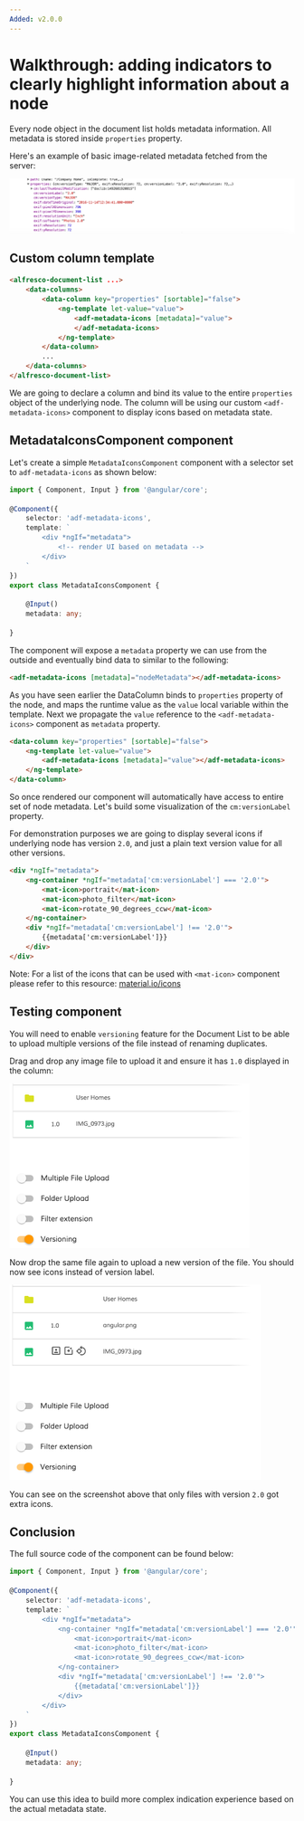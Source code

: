 ```yaml
---
Added: v2.0.0
---
```

# Walkthrough: adding indicators to clearly highlight information about a node

Every node object in the document list holds metadata information. 
All metadata is stored inside `properties` property. 

Here's an example of basic image-related metadata fetched from the server:

![](docassets/images/metadata-01.png)

## Custom column template

```html
<alfresco-document-list ...>
    <data-columns>
        <data-column key="properties" [sortable]="false">
            <ng-template let-value="value">
                <adf-metadata-icons [metadata]="value">
                </adf-metadata-icons>
            </ng-template>
        </data-column>
        ...
    </data-columns>
</alfresco-document-list>
```

We are going to declare a column and bind its value to the entire `properties` object of the underlying node. The column will be using our custom `<adf-metadata-icons>` component to display icons based on metadata state.

## MetadataIconsComponent component

Let's create a simple `MetadataIconsComponent` component with a selector set to `adf-metadata-icons` as shown below:

```ts
import { Component, Input } from '@angular/core';

@Component({
    selector: 'adf-metadata-icons',
    template: `
        <div *ngIf="metadata">
            <!-- render UI based on metadata -->
        </div>
    `
})
export class MetadataIconsComponent {

    @Input()
    metadata: any;

}
```

The component will expose a `metadata` property we can use from the outside and eventually bind data to similar to the following:

```html
<adf-metadata-icons [metadata]="nodeMetadata"></adf-metadata-icons>
``` 

As you have seen earlier the DataColumn binds to `properties` property of the node, and maps the runtime value as the `value` local variable within the template. 
Next we propagate the `value` reference to the `<adf-metadata-icons>` component as `metadata` property.

```html
<data-column key="properties" [sortable]="false">
    <ng-template let-value="value">
        <adf-metadata-icons [metadata]="value"></adf-metadata-icons>
    </ng-template>
</data-column>
```

So once rendered our component will automatically have access to entire set of node metadata. Let's build some visualization of the `cm:versionLabel` property. 

For demonstration purposes we are going to display several icons if underlying node has version `2.0`, and just a plain text version value for all other versions.

```html
<div *ngIf="metadata">
    <ng-container *ngIf="metadata['cm:versionLabel'] === '2.0'">
        <mat-icon>portrait</mat-icon>
        <mat-icon>photo_filter</mat-icon>
        <mat-icon>rotate_90_degrees_ccw</mat-icon>
    </ng-container>
    <div *ngIf="metadata['cm:versionLabel'] !== '2.0'">
        {{metadata['cm:versionLabel']}}
    </div>
</div>
```

Note: For a list of the icons that can be used with `<mat-icon>` component please refer to this resource: [material.io/icons](https://material.io/icons/)

## Testing component

You will need to enable `versioning` feature for the Document List to be able to upload multiple versions of the file instead of renaming duplicates.

Drag and drop any image file to upload it and ensure it has `1.0` displayed in the column:

![](docassets/images/metadata-02.png)

Now drop the same file again to upload a new version of the file. 
You should now see icons instead of version label. 

![](docassets/images/metadata-03.png)

You can see on the screenshot above that only files with version `2.0` got extra icons.

## Conclusion

The full source code of the component can be found below:

```ts
import { Component, Input } from '@angular/core';

@Component({
    selector: 'adf-metadata-icons',
    template: `
        <div *ngIf="metadata">
            <ng-container *ngIf="metadata['cm:versionLabel'] === '2.0'">
                <mat-icon>portrait</mat-icon>
                <mat-icon>photo_filter</mat-icon>
                <mat-icon>rotate_90_degrees_ccw</mat-icon>
            </ng-container>
            <div *ngIf="metadata['cm:versionLabel'] !== '2.0'">
                {{metadata['cm:versionLabel']}}
            </div>
        </div>
    `
})
export class MetadataIconsComponent {

    @Input()
    metadata: any;

}
```

You can use this idea to build more complex indication experience based on the actual metadata state. 
